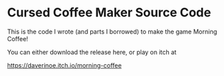 # Cursed Coffee Maker Source Code
This is the code I wrote (and parts I borrowed) to make the game Morning Coffee!

You can either download the release here, or play on itch at

https://daverinoe.itch.io/morning-coffee
